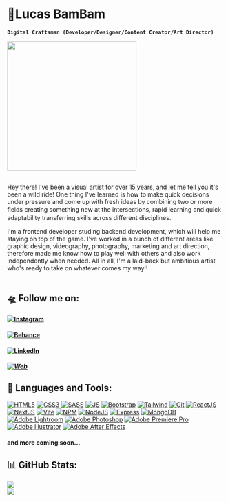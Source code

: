 # 🚀Lucas BamBam
  
**`Digital Craftsman (Developer/Designer/Content Creator/Art Director)`**
  
<div id="header" align="left">

<img src="https://media1.giphy.com/media/v1.Y2lkPTc5MGI3NjExYjMzOWE4NTdkYjY4ZjRkM2FkNWFiZDc5ZTZhMWViYzkwNDEwZWFhZSZlcD12MV9pbnRlcm5hbF9naWZzX2dpZklkJmN0PXM/3iyKHMIKg5VWG6qHUm/giphy.gif" width="300"/>
  
##
Hey there! I've been a visual artist for over 15 years, and let me tell you it's been a wild ride! One thing I've learned is how to make quick decisions under pressure and come up with fresh ideas by combining two or more ﬁelds creating something new at the intersections, rapid learning and quick adaptability transferring skills across diﬀerent disciplines.

I'm a frontend developer studing backend development, which will help me staying on top of the game. I've worked in a bunch of different areas like graphic design, videography, photography, marketing and art direction, therefore made me know how to play well with others and also work independently when needed. All in all, I'm a laid-back but ambitious artist who's ready to take on whatever comes my way!!<br>
<br>
 
####
  
  
## 🛸 Follow me on:
#### [![Instagram](https://img.shields.io/badge/Instagram-@nesmanpro-E4405F?style=for-the-badge&logo=instagram&logoColor=white&labelColor=101010)](https://instagram.com/nesmanpro)
#### [![Behance](https://img.shields.io/badge/Behance-@nesmanpro-1877F2?style=for-the-badge&logo=behance&logoColor=white&labelColor=101010)](https://www.behance.com/nesmanpro)
#### [![LinkedIn](https://img.shields.io/badge/LinkedIn-nesmanpro-0077B5?style=for-the-badge&logo=linkedin&logoColor=white&labelColor=101010)](https://www.linkedin.com/in/lucasroquecugiani)
##### [![Web](https://img.shields.io/badge/Web-nesmanpro.com-14a1f0?style=for-the-badge&logo=dev.to&logoColor=white&labelColor=101010)](https://nesmanpro.com) 


  
  
## 🧰 Languages and Tools:
[![HTML5](https://img.shields.io/badge/html5-%23E34F26.svg?style=for-the-badge&logo=html5&logoColor=white)]()
[![CSS3](https://img.shields.io/badge/css3-%231572B6.svg?style=for-the-badge&logo=css3&logoColor=white)]()
[![SASS](https://img.shields.io/badge/SASS-hotpink.svg?style=for-the-badge&logo=SASS&logoColor=white)]()
[![JS](https://img.shields.io/badge/JS-323330?style=for-the-badge&logo=javascript&logoColor=F7DF1E)]()
[![Bootstrap](https://img.shields.io/badge/bootstrap-%23563D7C.svg?style=for-the-badge&logo=bootstrap&logoColor=white)]()
[![Tailwind](https://img.shields.io/badge/Tailwind_CSS-38B2AC?style=for-the-badge&logo=tailwind-css&logoColor=white)]()
[![Git](https://img.shields.io/badge/Git-red?style=for-the-badge&logo=git&logoColor=white)]()
[![ReactJS](https://img.shields.io/badge/React-20232A?style=for-the-badge&logo=react&logoColor=61DAFB)]()
[![NextJS](https://img.shields.io/badge/NextJS-black?style=for-the-badge&logo=next.js&logoColor=white)]()
[![Vite](https://img.shields.io/badge/Vite-B73BFE?style=for-the-badge&logo=vite&logoColor=FFD62E)]()
[![NPM](https://img.shields.io/badge/NPM-red.svg?style=for-the-badge&logo=NPM&logoColor=white)]()
[![NodeJS](https://img.shields.io/badge/Node.JS-6DA55F?style=for-the-badge&logo=node.js&logoColor=white)]()
[![Express](https://img.shields.io/badge/Express-black?style=for-the-badge&logo=express&logoColor=white)]()
[![MongoDB](https://img.shields.io/badge/MongoDB-%234ea94b.svg?style=for-the-badge&logo=mongodb&logoColor=white)]()
</br>
[![Adobe Lightroom](https://img.shields.io/badge/Adobe%20Lightroom-31A8FF.svg?style=for-the-badge&logo=Adobe%20Lightroom&logoColor=white)]()
[![Adobe Photoshop](https://img.shields.io/badge/adobephotoshop-%2331A8FF.svg?style=for-the-badge&logo=adobephotoshop&logoColor=white)]()
[![Adobe Premiere Pro](https://img.shields.io/badge/Adobe%20Premiere%20Pro-9999FF.svg?style=for-the-badge&logo=Adobe%20Premiere%20Pro&logoColor=white) ]()
</br>
[![Adobe Illustrator](https://img.shields.io/badge/adobeillustrator-%23FF9A00.svg?style=for-the-badge&logo=adobeillustrator&logoColor=white)]()
[![Adobe After Effects](https://img.shields.io/badge/Adobe%20After%20Effects-9999FF.svg?style=for-the-badge&logo=Adobe%20After%20Effects&logoColor=white)]()


#### and more coming soon...



## 📊 GitHub Stats:
[![](https://github-readme-streak-stats.herokuapp.com/?user=nesmanpro&theme=tokyonight&hide_border=false)]()<br/>
[![](https://github-readme-stats.vercel.app/api/top-langs/?username=nesmanpro&theme=tokyonight&hide_border=false&include_all_commits=true&count_private=false&layout=pie)]()


</div>

